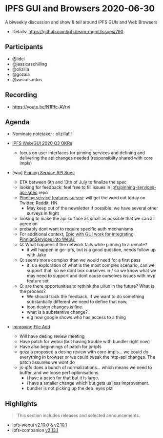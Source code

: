  # IPFS GUI and Browsers 2020-06-30

A biweekly discussion and show & tell around IPFS GUIs and Web Browsers

* Details: https://github.com/ipfs/team-mgmt/issues/790

## Participants

- @lidel
- @jessicaschilling 
- @olizilla
- @gozala
- @vascosantos

## Recording

- https://youtu.be/N1Pfc-AVrvI

## Agenda

- Nominate notetaker  : olizilla!!!

- [IPFS Web/GUI 2020 Q3 OKRs](https://docs.google.com/spreadsheets/d/1KVe3JCsfB-l47-DE5gvk7bT0Yly_EAPrHCi-8kCthy4/edit#gid=2125992746)
    - focus on user interfaces for pinning services and defining and delivering the api changes needed (responsibilty shared with core impls)

- [wip] [Pinning Service API Spec](https://github.com/ipfs/pinning-services-api-spec) 
    - ETA between 6th and 13th of July to finalize the spec
    - looking for feedback: feel free to fill issues in [ipfs/pinning-services-api-spec](https://github.com/ipfs/pinning-services-api-spec) repo
    - [Pinning service features survey](hhttps://ipfscommunity.typeform.com/to/qQLALuQW): will get the word out today on Twitter, Reddit, HN
        - May keep out of the newsletter if possible: we have several other surveys in flight
    - looking to make the api surface as small as possible that we can all agree on
    - probably dont want to require specific auth mechanisms
    - For additional context, [Epic with GUI work for integrating PinnignServices into WebUI](https://github.com/ipfs/ipfs-gui/issues/91)
    - Q: What happens if the network fails while pinning to a remote?
        - it will happen in go-ipfs, but is a good question, needs follow up with Jake
    - Q: seems more complex than we would need for a first pass
        - it is a exploration of what is the most complex scenario, can we support that, so we dont box ourselves in / so we know what we may need to support and dont cause ourselves issues with mvp feature set
    - Q: are there opportunities to rethink the ui/ux in the future? What is the process?
        - We should track the feedback. if we want to do something substantially different we need to define that now.
        - icon design changes is fine.
        - what is a substantive change?
        - e.g how google shows who has access to a thing

- [Improving File Add](https://github.com/ipfs/js-ipfs/issues/3029)
    - Will have desing review meeting
    - Have patch for webui (but having trouble with bundler right now)
    - Have also beginnings of patch for js-ipfs
    - gozala proposed a desing review with core-impls... we could do everything in browser or we could tweak the http-api changes. The patch assumes we wont do
    - js-ipfs does a bunch of normalizations... which means we need to buffer, and we loose perf optimisations.
        - i have a patch for that but it is large.
        - i have a smaller change which but gets us less improvement.
        - bundler is not picking up the dep. eyes plz!


## Highlights

> This section includes releases and selected announcements.

- ipfs-webui [v2.10.0](https://github.com/ipfs-shipyard/ipfs-webui/releases/tag/v2.10.0) & [v2.10.1](https://github.com/ipfs-shipyard/ipfs-webui/releases/tag/v2.10.1)
- ipfs-companion [v2.13.1](https://github.com/ipfs-shipyard/ipfs-companion/releases/tag/v2.13.1)
